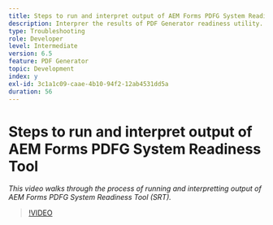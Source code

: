 ```yaml
---
title: Steps to run and interpret output of AEM Forms PDFG System Readiness Tool
description: Interprer the results of PDF Generator readiness utility.
type: Troubleshooting
role: Developer
level: Intermediate
version: 6.5
feature: PDF Generator
topic: Development
index: y
exl-id: 3c1a1c09-caae-4b10-94f2-12ab4531dd5a
duration: 56
---
```

# Steps to run and interpret output of AEM Forms PDFG System Readiness Tool

*This video walks through the process of running and interpretting output of AEM Forms PDFG System Readiness Tool (SRT).*

>[!VIDEO](https://video.tv.adobe.com/v/335543?quality=12&learn=on)

